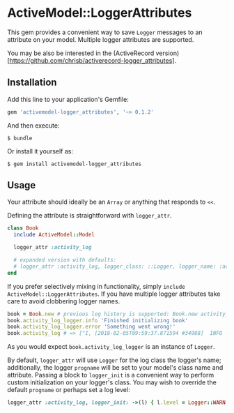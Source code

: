 # ActiveModel::LoggerAttributes

This gem provides a convenient way to save `Logger` messages to an attribute on your model. Multiple logger attributes are supported.

You may be also be interested in the (ActiveRecord version)[https://github.com/chrisb/activerecord-logger_attributes].

## Installation

Add this line to your application's Gemfile:

```ruby
gem 'activemodel-logger_attributes', '~> 0.1.2'
```

And then execute:

    $ bundle

Or install it yourself as:

    $ gem install activemodel-logger_attributes

## Usage

Your attribute should ideally be an `Array` or anything that responds to `<<`.

Defining the attribute is straightforward with `logger_attr`.

```ruby
class Book
  include ActiveModel::Model

  logger_attr :activity_log

  # expanded version with defaults:
  # logger_attr :activity_log, logger_class: ::Logger, logger_name: :activity_log_logger, logger_init: -> {}
end
```

If you prefer selectively mixing in functionality, simply `include ActiveModel::LoggerAttributes`. If you have multiple logger attributes take care to avoid clobbering logger names.

```ruby
book = Book.new # previous log history is supported: Book.new activity_log: [..]
book.activity_log_logger.info 'Finished initializing book'
book.activity_log_logger.error 'Something went wrong!'
book.activity_log # => ["I, [2018-02-05T09:59:37.871594 #34988]  INFO -- : Finished initializing book", "E, [2018-02-05T09:59:37.871960 #34988] ERROR -- : Something went wrong!"]
```

As you would expect `book.activity_log_logger` is an instance of `Logger`.

By default, `logger_attr` will use `Logger` for the log class the logger's name; additionally, the logger `progname` will be set to your model's class name and attribute. Passing a block to `logger_init` is a convenient way to perform custom initialization on your logger's class. You may wish to override the default `progname` or perhaps set a log level:

```ruby
logger_attr :activity_log, logger_init: ->(l) { l.level = Logger::WARN }
```
